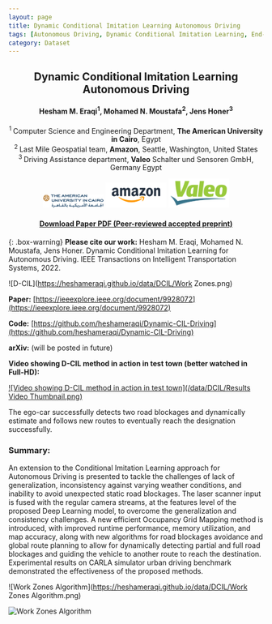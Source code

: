 ```yaml
---
layout: page
title: Dynamic Conditional Imitation Learning Autonomous Driving
tags: [Autonomous Driving, Dynamic Conditional Imitation Learning, End-to-end Learning]
category: Dataset
---
```


<h2 style="text-align: center;"><strong>Dynamic Conditional Imitation Learning Autonomous Driving</strong></h2>
<h4 style="text-align: center;"><strong>Hesham M. Eraqi<sup>1</sup>, Mohamed N. Moustafa<sup>2</sup>, Jens Honer<sup>3</sup></strong></h4>
<p style="text-align: center;"><sup>1 </sup>Computer Science and Engineering Department, <b>The American University in Cairo</b>, Egypt<br /> <sup>2 </sup>Last Mile Geospatial team, <b>Amazon</b>, Seattle, Washington, United States<br /> <sup>3 </sup> Driving Assistance department, <b>Valeo</b> Schalter und Sensoren GmbH, Germany Egypt<br /></p>
<div class="row" style="width:400; margin:0 auto;" align="center"> 
  <div class="column">
    <img src="/data/DCIL/AUC.jpg" width="120" />
	<img src="/data/DCIL/Amazon.png" width="120" />
	<img src="/data/DCIL/Valeo.png" width="120" />
  </div>
</div>

<h4 style="text-align: center;"><a href="https://heshameraqi.github.io/docs/Dynamic_Conditional_Imitation_Learning for_Autonomous_Driving.pdf"><strong>Download Paper PDF (Peer-reviewed accepted preprint)</strong></a></h4>

{: .box-warning} **Please cite our work:** Hesham M. Eraqi, Mohamed N. Moustafa, Jens Honer. Dynamic Conditional Imitation Learning for Autonomous Driving. IEEE Transactions on Intelligent Transportation Systems, 2022.

![D-CIL](https://heshameraqi.github.io/data/DCIL/Work Zones.png)

**Paper:** [https://ieeexplore.ieee.org/document/9928072](https://ieeexplore.ieee.org/document/9928072)

**Code:** [https://github.com/heshameraqi/Dynamic-CIL-Driving](https://github.com/heshameraqi/Dynamic-CIL-Driving)

**arXiv:** (will be posted in future)

**Video showing D-CIL method in action in test town (better watched in Full-HD):**

[![Video showing D-CIL method in action in test town](/data/DCIL/Results Video Thumbnail.png)](https://www.youtube.com/watch?v=v3DaKJL-HCQ)

The ego-car successfully detects two road blockages and dynamically estimate and follows new routes to eventually reach the designation successfully.

### Summary:

An extension to the Conditional Imitation Learning approach for Autonomous Driving is presented to tackle the challenges of lack of generalization, inconsistency against varying weather conditions, and inability to avoid unexpected static road blockages. The laser scanner input is fused with the regular camera streams, at the features level of the proposed Deep Learning model, to overcome the generalization and consistency challenges. A new efficient Occupancy Grid Mapping method is introduced, with improved runtime performance, memory utilization, and map accuracy, along with new algorithms for road blockages avoidance and global route planning to allow for dynamically detecting partial and full road blockages and guiding the vehicle to another route to reach the destination. Experimental results on CARLA simulator urban driving benchmark demonstrated the effectiveness of the proposed methods.

![Work Zones Algorithm](https://heshameraqi.github.io/data/DCIL/Work Zones Algorithm.png)

![Work Zones Algorithm](https://heshameraqi.github.io/data/DCIL/DCIL-Network.png)
